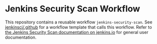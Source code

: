 # Jenkins Security Scan Workflow

This repository contains a reusable workflow `jenkins-security-scan`.
See [jenkinsci/.github](https://github.com/jenkinsci/.github/tree/master/workflow-templates) for a workflow template that calls this workflow.
Refer to [the Jenkins Security Scan documentation on jenkins.io](https://www.jenkins.io/redirect/jenkins-security-scan/) for general user documentation.
